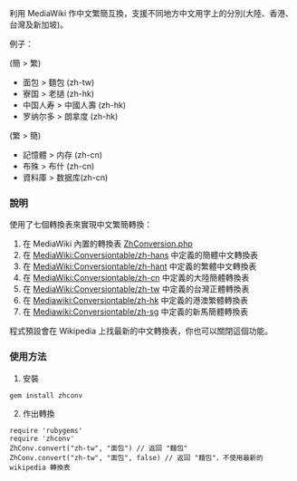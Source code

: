 利用 MediaWiki 作中文繁簡互換，支援不同地方中文用字上的分別(大陸、香港、台灣及新加坡)。 

例子：

(簡 > 繁)

* 面包 > 麵包 (zh-tw)
* 寮国 > 老撾 (zh-hk)
* 中国人寿 > 中國人壽 (zh-hk)
* 罗纳尔多 > 朗拿度 (zh-hk)

(繁 > 簡)

* 記憶體 > 内存 (zh-cn)
* 布殊 > 布什 (zh-cn)
* 資料庫 > 数据库(zh-cn)

### 說明

使用了七個轉換表來實現中文繁簡轉換：

1. 在 MediaWiki 內置的轉換表  [ZhConversion.php](http://svn.wikimedia.org/svnroot/mediawiki/trunk/phase3/includes/ZhConversion.php) 
2. 在 [MediaWiki:Conversiontable/zh-hans](http://zh.wikipedia.org/w/index.php?title=MediaWiki:Conversiontable/zh-hans) 中定義的簡體中文轉換表
3. 在 [MediaWiki:Conversiontable/zh-hant](http://zh.wikipedia.org/w/index.php?title=MediaWiki:Conversiontable/zh-hant) 中定義的繁體中文轉換表
4. 在 [MediaWiki:Conversiontable/zh-cn](http://zh.wikipedia.org/w/index.php?title=MediaWiki:Conversiontable/zh-cn) 中定義的大陸簡體轉換表
5. 在 [MediaWiki:Conversiontable/zh-tw](http://zh.wikipedia.org/w/index.php?title=MediaWiki:Conversiontable/zh-tw) 中定義的台灣正體轉換表
6. 在 [Mediawiki:Conversiontable/zh-hk](http://zh.wikipedia.org/w/index.php?title=MediaWiki:Conversiontable/zh-hk) 中定義的港澳繁體轉換表
7. 在 [Mediawiki:Conversiontable/zh-sg](http://zh.wikipedia.org/w/index.php?title=MediaWiki:Conversiontable/zh-sg) 中定義的新馬簡體轉換表

程式預設會在 Wikipedia 上找最新的中文轉換表，你也可以關閉這個功能。

### 使用方法

1. 安裝

```
gem install zhconv
```

2. 作出轉換

```
require 'rubygems'
require 'zhconv'
ZhConv.convert("zh-tw", "面包") // 返回 "麵包"
ZhConv.convert("zh-tw", "面包", false) // 返回 "麵包"，不使用最新的 wikipedia 轉換表
```